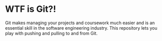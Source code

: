 # WTF is Git?!  
Git makes managing your projects and coursework much easier and is an essential skill in the software engineering industry. This repository lets you play with pushing and pulling to and from Git.